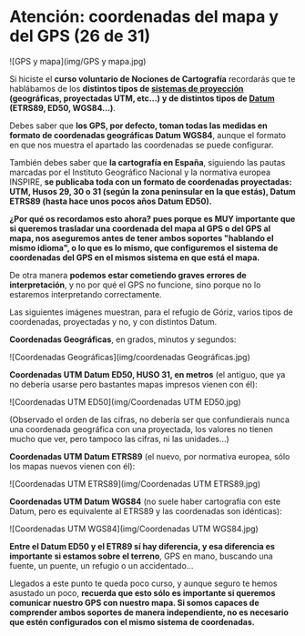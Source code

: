 # Atención: coordenadas del mapa y del GPS (26 de 31)

![GPS y mapa](img/GPS y mapa.jpg)

Si hiciste el **curso voluntario de Nociones de Cartografía** recordarás que te hablábamos de los **distintos tipos de [sistemas de proyección](https://es.wikipedia.org/wiki/Sistema_de_coordenadas "Sistema de coordenadas en Wikipedia") (geográficas, proyectadas UTM, etc...) y de distintos tipos de [Datum](https://es.wikipedia.org/wiki/Datum "Datum en Wikipedia") (ETRS89, ED50, WGS84...)**.  

Debes saber que **los GPS, por defecto, toman todas las medidas en formato de coordenadas geográficas Datum WGS84**, aunque el formato en que nos muestra el apartado las coordenadas se puede configurar.  

También debes saber que **la cartografía en España**, siguiendo las pautas marcadas por el Instituto Geográfico Nacional y la normativa europea INSPIRE, **se publicaba toda con un formato de coordenadas proyectadas: UTM, Husos 29, 30 o 31 (según la zona peninsular en la que estás), Datum ETRS89 (hasta hace unos pocos años Datum ED50).**  

**¿Por qué os recordamos esto ahora? pues porque es MUY importante que si queremos trasladar una coordenada del mapa al GPS o del GPS al mapa, nos aseguremos antes de tener ambos soportes "hablando el mismo idioma", o lo que es lo mismo, que configuremos el sistema de coordenadas del GPS en el mismos sistema en que está el mapa.** 

De otra manera **podemos estar cometiendo graves errores de interpretación**, y no por qué el GPS no funcione, sino porque no lo estaremos interpretando correctamente.  

Las siguientes imágenes muestran, para el refugio de Góriz, varios tipos de coordenadas, proyectadas y no, y con distintos Datum.

**Coordenadas Geográficas**, en grados, minutos y segundos:

![Coordenadas Geográficas](img/coordenadas Geográficas.jpg)

**Coordenadas UTM Datum ED50, HUSO 31, en metros** (el antiguo, que ya no debería usarse pero bastantes mapas impresos vienen con él):

![Coordenadas UTM ED50](img/Coordenadas UTM ED50.jpg)

(Observado el orden de las cifras, no debería ser que confundierais nunca una coordenada geográfica con una proyectada, los valores no tienen mucho que ver, pero tampoco las cifras, ni las unidades...)

**Coordenadas UTM Datum ETRS89** (el nuevo, por normativa europea, sólo los mapas nuevos vienen con él):

![Coordenadas UTM ETRS89](img/Coordenadas UTM ETRS89.jpg)

**Coordenadas UTM Datum WGS84** (no suele haber cartografía con este Datum, pero es equivalente al ETRS89 y las coordenadas son idénticas):

![Coordenadas UTM WGS84](img/Coordenadas UTM WGS84.jpg)

**Entre el Datum ED50 y el ETR89 sí hay diferencia, y esa diferencia es importante si estamos sobre el terreno**, GPS en mano, buscando una fuente, un puente, un refugio o un accidentado... 

Llegados a este punto te queda poco curso, y aunque seguro te hemos asustado un poco, **recuerda que esto sólo es importante si queremos comunicar nuestro GPS con nuestro mapa. Si somos capaces de comprender ambos soportes de manera independiente, no es necesario que estén configurados con el mismo sistema de coordenadas.**  

